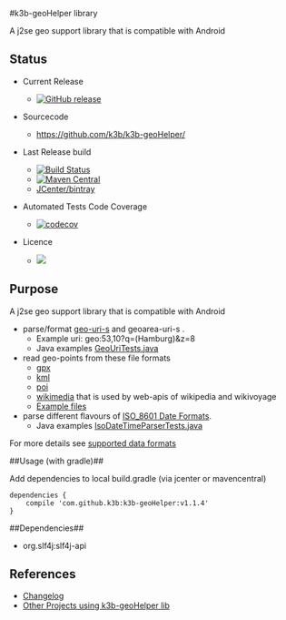 #k3b-geoHelper library

A j2se geo support library that is compatible with Android

## Status

* Current Release 
  * [![GitHub release](https://img.shields.io/github/release/k3b/k3b-geoHelper.svg?maxAge=2592000)](https://github.com/k3b/k3b-geoHelper/wiki/History)
* Sourcecode 
  * https://github.com/k3b/k3b-geoHelper/
* Last Release build 
  * [![Build Status](https://travis-ci.org/k3b/k3b-geoHelper.svg?branch=master)](https://travis-ci.org/k3b/k3b-geoHelper)
  * [![Maven Central](https://img.shields.io/maven-central/v/com.github.k3b/k3b-geoHelper.svg)](http://search.maven.org/#search|ga|1|k3b-geoHelper)
  * [JCenter/bintray](https://bintray.com/k3b/maven/k3b-geoHelper/view)

* Automated Tests Code Coverage 
  * [![codecov](https://codecov.io/gh/k3b/k3b-geoHelper/branch/master/graph/badge.svg)](https://codecov.io/gh/k3b/k3b-geoHelper)
* Licence
  * [<img src="https://img.shields.io/github/license/k3b/k3b-geoHelper.svg"></img>](https://github.com/k3b/k3b-geoHelper/blob/master/LICENSE)

## Purpose

A j2se geo support library that is compatible with Android

* parse/format [geo-uri-s](https://github.com/k3b/k3b-geoHelper/wiki/data#geo) and geoarea-uri-s .
	* Example uri: geo:53,10?q=(Hamburg)&z=8
	* Java examples [GeoUriTests.java](https://github.com/k3b/k3b-geoHelper/blob/master/k3b-geoHelper/src/test/java/de/k3b/geo/io/GeoUriTests.java)
* read geo-points from these file formats
	* [gpx](https://github.com/k3b/k3b-geoHelper/wiki/data#gpx)
	* [kml](https://github.com/k3b/k3b-geoHelper/wiki/data#kml)
	* [poi](https://github.com/k3b/k3b-geoHelper/wiki/data#poi)
	* [wikimedia](https://github.com/k3b/k3b-geoHelper/wiki/data#wikimedia) that is used by web-apis of wikipedia and wikivoyage
	* [Example files](https://github.com/k3b/k3b-geoHelper/blob/master/k3b-geoHelper/src/test/resources/de/k3b/geo/io/regressionTests/)
* parse different flavours of [ISO_8601 Date Formats](https://en.wikipedia.org/wiki/ISO_8601). 
	* Java examples [IsoDateTimeParserTests.java](https://github.com/k3b/k3b-geoHelper/blob/master/k3b-geoHelper/src/test/java/de/k3b/util/IsoDateTimeParserTests.java)

For more details see [supported data formats](https://github.com/k3b/k3b-geoHelper/wiki/data)

##Usage (with gradle)##

Add dependencies to local build.gradle (via jcenter or mavencentral)

	dependencies {
		compile 'com.github.k3b:k3b-geoHelper:v1.1.4'
	}

##Dependencies##

* org.slf4j:slf4j-api

## References ##

* [Changelog](https://github.com/k3b/k3b-geoHelper/wiki/History)
* [Other Projects using k3b-geoHelper lib](https://github.com/k3b/k3b-geoHelper/wiki/Projects)
